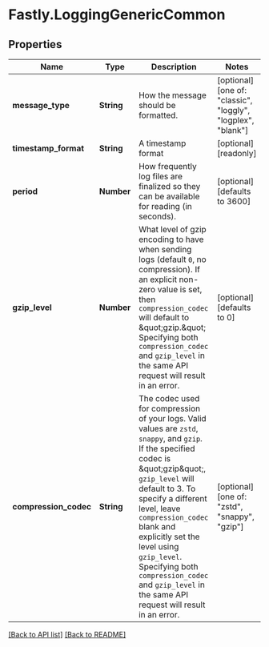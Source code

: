 # Fastly.LoggingGenericCommon

## Properties

Name | Type | Description | Notes
------------ | ------------- | ------------- | -------------
**message_type** | **String** | How the message should be formatted. | [optional]  [one of: "classic", "loggly", "logplex", "blank"]
**timestamp_format** | **String** | A timestamp format | [optional] [readonly] 
**period** | **Number** | How frequently log files are finalized so they can be available for reading (in seconds). | [optional]  [defaults to 3600]
**gzip_level** | **Number** | What level of gzip encoding to have when sending logs (default `0`, no compression). If an explicit non-zero value is set, then `compression_codec` will default to \&quot;gzip.\&quot; Specifying both `compression_codec` and `gzip_level` in the same API request will result in an error. | [optional]  [defaults to 0]
**compression_codec** | **String** | The codec used for compression of your logs. Valid values are `zstd`, `snappy`, and `gzip`. If the specified codec is \&quot;gzip\&quot;, `gzip_level` will default to 3. To specify a different level, leave `compression_codec` blank and explicitly set the level using `gzip_level`. Specifying both `compression_codec` and `gzip_level` in the same API request will result in an error. | [optional]  [one of: "zstd", "snappy", "gzip"]


[[Back to API list]](../../README.md#endpoints) [[Back to README]](../../README.md)
